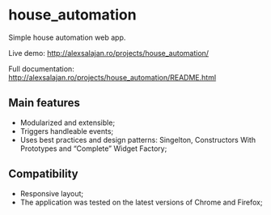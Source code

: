# house_automation
Simple house automation web app.

Live demo: http://alexsalajan.ro/projects/house_automation/

Full documentation: http://alexsalajan.ro/projects/house_automation/README.html

## Main features
- Modularized and extensible;
- Triggers handleable events;
- Uses best practices and design patterns: Singelton, Constructors With Prototypes and “Complete” Widget Factory;

## Compatibility
- Responsive layout;
- The application was tested on the latest versions of Chrome and Firefox;